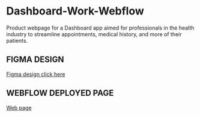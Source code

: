 # Dashboard-Work-Webflow

Product webpage for a Dashboard app aimed for professionals in the health industry to streamline appointments, medical history, and more of their patients.

## FIGMA DESIGN


[Figma design click here](https://www.figma.com/design/ynLXp5HCZEjkZVphgEF77a/DASHBOARD-APP-PROJECT?node-id=0-1&t=6AduJWGH8e04Fc4Y-1)


## WEBFLOW DEPLOYED PAGE


[Web page](https://dashboard-patients-management.webflow.io/)
